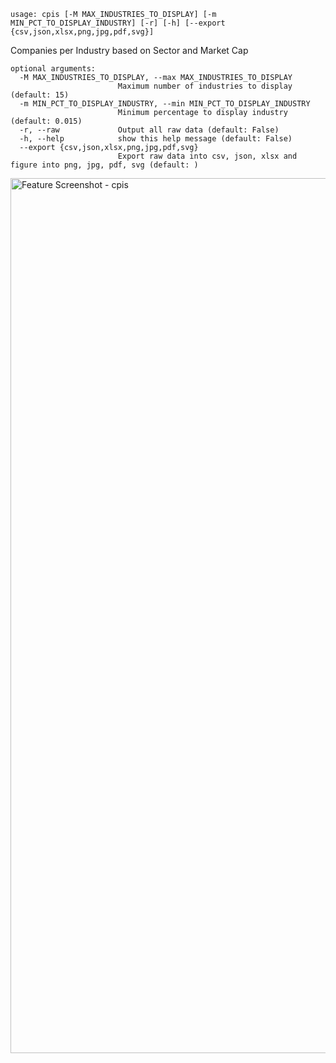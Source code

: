 ```text
usage: cpis [-M MAX_INDUSTRIES_TO_DISPLAY] [-m MIN_PCT_TO_DISPLAY_INDUSTRY] [-r] [-h] [--export {csv,json,xlsx,png,jpg,pdf,svg}]
```

Companies per Industry based on Sector and Market Cap

```
optional arguments:
  -M MAX_INDUSTRIES_TO_DISPLAY, --max MAX_INDUSTRIES_TO_DISPLAY
                        Maximum number of industries to display (default: 15)
  -m MIN_PCT_TO_DISPLAY_INDUSTRY, --min MIN_PCT_TO_DISPLAY_INDUSTRY
                        Minimum percentage to display industry (default: 0.015)
  -r, --raw             Output all raw data (default: False)
  -h, --help            show this help message (default: False)
  --export {csv,json,xlsx,png,jpg,pdf,svg}
                        Export raw data into csv, json, xlsx and figure into png, jpg, pdf, svg (default: )
```
<img width="1400" alt="Feature Screenshot - cpis" src="https://user-images.githubusercontent.com/85772166/145057920-59d26b8e-ad9f-4f90-94f1-85cda1d74d2f.png">
